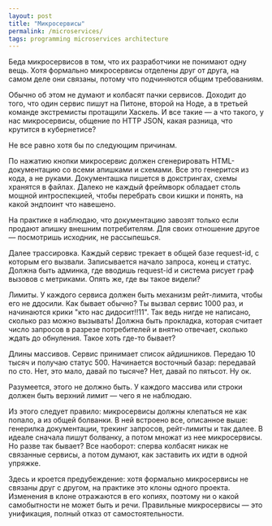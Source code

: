 ```yaml
---
layout: post
title: "Микросервисы"
permalink: /microservices/
tags: programming microservices architecture
---
```


Беда микросервисов в том, что их разработчики не понимают одну вещь. Хотя
формально микросервисы отделены друг от друга, на самом деле они связаны, потому
что подчиняются общим требованиям.

Обычно об этом не думают и колбасят пачки сервисов. Доходит до того, что один
сервис пишут на Питоне, второй на Ноде, а в третьей команде экстремисты
протащили Хаскель. И все такие — а что такого, у нас микросервисы, общение по
HTTP JSON, какая разница, что крутится в кубернетисе?

Не все равно хотя бы по следующим причинам.

По нажатию кнопки микросервис должен сгенерировать HTML-документацию со всеми
апишками и схемами. Все это генерится из кода, а не руками. Документашка пишется
в докстрингах, схемы хранятся в файлах. Далеко не каждый фреймворк обладает
столь мощной интроспекцией, чтобы перебрать свои кишки и понять, на какой
эндпоинт что навешено.

На практике я наблюдаю, что документацию завозят только если продают апишку
внешним потребителям. Для своих отношение другое — посмотришь исходник, не
рассыпешься.

Далее трассировка. Каждый сервис трекает в общей базе request-id, с которым его
вызвали. Записывается начало запроса, конец и статус. Должна быть админка, где
вводишь request-id и система рисует граф вызовов с метриками. Опять же, где вы
такое видели?

Лимиты. У каждого сервиса должен быть механизм рейт-лимита, чтобы его не
ддосили. Как бывает обычно? Ты вызвал сервис 1000 раз, и начинаются крики "кто
нас дидосит!!11". Так ведь нигде не написано, сколько раз можно вызывать! Должна
быть прокладка, которая считает число запросов в разрезе потребителей и внятно
отвечает, сколько ждать до обнуления. Такое хоть где-то бывает?

Длины массивов. Сервис принимает список айдишников. Передаю 10 тысяч и получаю
статус 500. Начинается восточный базар: передавай по сто. Нет, это мало, давай
по тысяче? Нет, давай по пятьсот. Ну ок.

Разумеется, этого не должно быть. У каждого массива или строки должен быть
верхний лимит — чего я не наблюдаю.

Из этого следует правило: микросервисы должны клепаться не как попало, а из
общей болванки. В ней встроено все, описанное выше: генерилка документации,
трекинг запросов, рейт-лимиты и так далее. В идеале сначала пишут болванку, а
потом множат из нее микросервисы. Но разве так бывает? Все наоборот: сперва
колбасят никак не связанные сервисы, а потом думают, как заставить их идти в
одной упряжке.

Здесь и кроется предубеждение: хотя формально микросервисы не связаны друг с
другом, на практике это клоны одного проекта. Изменения в клоне отражаются в его
копиях, поэтому ни о какой самобытности не может быть и речи. Правильные
микросервисы — это унификация, полный отказ от самостоятельности.
